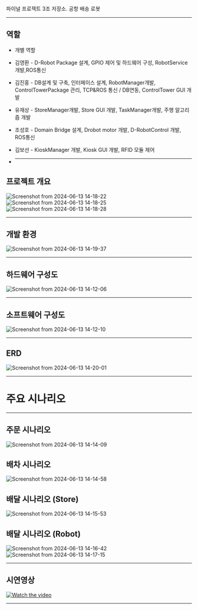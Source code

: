 파이널 프로젝트 3조 저장소. 공항 배송 로봇

-------------------------------------
## 역할
* 개별 역할
* 김영환 - D-Robot Package 설계, GPIO 제어 및 하드웨어 구성, RobotService개발,ROS통신
* 김진홍 - DB설계 및 구축, 인터페이스 설계, RobotManager개발, ControlTowerPackage 관리, TCP&ROS 통신 / DB연동, ControlTower GUI 개발
* 유재상 - StoreManager개발, Store GUI 개발, TaskManager개발, 주행 알고리즘 개발
* 조성호 - Domain Bridge 설계, Drobot motor 개발, D-RobotControl 개발, ROS통신
* 김보선 - KioskManager 개발, Kiosk GUI 개발, RFID 모듈 제어

* -------------------------------------
## 프로젝트 개요
![Screenshot from 2024-06-13 14-18-22](https://github.com/addinedu-ros-4th/ros-repo-3/assets/98201651/14ae6d12-0d7b-4402-a66c-0fb79e32d126)
![Screenshot from 2024-06-13 14-18-25](https://github.com/addinedu-ros-4th/ros-repo-3/assets/98201651/3f009b58-e9d1-4196-9fb0-e37f5b750bdf)
![Screenshot from 2024-06-13 14-18-28](https://github.com/addinedu-ros-4th/ros-repo-3/assets/98201651/a3acaf3b-fbec-4fbc-ad22-a54c9e6ad85b)

----------------------------------
## 개발 환경
![Screenshot from 2024-06-13 14-19-37](https://github.com/addinedu-ros-4th/ros-repo-3/assets/98201651/4ef76dc5-535d-4745-9bcb-6f39c32201cd)

-------------------------------------
## 하드웨어 구성도
![Screenshot from 2024-06-13 14-12-06](https://github.com/addinedu-ros-4th/ros-repo-3/assets/98201651/21c96630-f50a-46bb-a687-89adf2085ff8)

-------------------------------------
## 소프트웨어 구성도
![Screenshot from 2024-06-13 14-12-10](https://github.com/addinedu-ros-4th/ros-repo-3/assets/98201651/72ca3b54-a6e6-4df7-a44b-2e6043e71838)

-------------------------------------
## ERD
![Screenshot from 2024-06-13 14-20-01](https://github.com/addinedu-ros-4th/ros-repo-3/assets/98201651/85e6126f-2624-4f8d-a054-28c0a66c0083)

---------------------------------------
# 주요 시나리오
-------------------------------------
## 주문 시나리오
![Screenshot from 2024-06-13 14-14-09](https://github.com/addinedu-ros-4th/ros-repo-3/assets/98201651/7589fd2f-2827-445f-814e-9b36082862b7)

## 배차 시나리오
![Screenshot from 2024-06-13 14-14-58](https://github.com/addinedu-ros-4th/ros-repo-3/assets/98201651/a1359795-0644-4c14-a497-b0f2a2ca8a93)

## 배달 시나리오 (Store)
![Screenshot from 2024-06-13 14-15-53](https://github.com/addinedu-ros-4th/ros-repo-3/assets/98201651/a54e5346-1d3e-4a94-b359-3d174e53610a)

## 배달 시나리오 (Robot)
![Screenshot from 2024-06-13 14-16-42](https://github.com/addinedu-ros-4th/ros-repo-3/assets/98201651/99ff0d8f-f224-46a0-9250-58a3b2d891c6)
![Screenshot from 2024-06-13 14-17-15](https://github.com/addinedu-ros-4th/ros-repo-3/assets/98201651/4c0eeac7-b508-4e95-be09-92fa1436ff1e)


-------------------------------------
## 시연영상
[![Watch the video](https://img.youtube.com/vi/MckX-aLuudc/0.jpg)](https://youtu.be/MckX-aLuudc?si=ExCvcIqMss6iiUz-)


-------------------------------------

